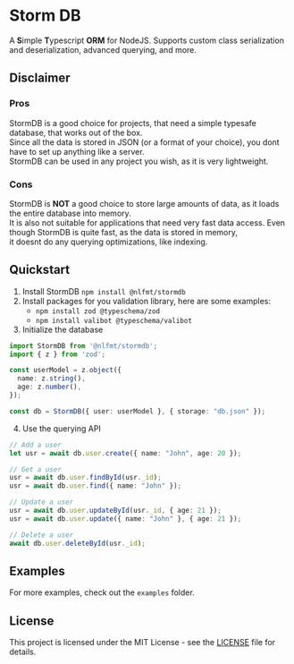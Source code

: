 # Storm DB
A **S**imple **T**ypescript **ORM** for NodeJS. Supports custom class serialization and deserialization, advanced querying, and more.

## Disclaimer
### Pros
StormDB is a good choice for projects, that need a simple typesafe database, that works out of the box. \
Since all the data is stored in JSON (or a format of your choice), you dont have to set up anything like a server. \
StormDB can be used in any project you wish, as it is very lightweight.

### Cons
StormDB is **NOT** a good choice to store large amounts of data, as it loads the entire database into memory. \
It is also not suitable for applications that need very fast data access. Even though StormDB is quite fast, as the data is stored in memory, \
it doesnt do any querying optimizations, like indexing.


## Quickstart
1. Install StormDB `npm install @nlfmt/stormdb`
2. Install packages for you validation library, here are some examples:
   - `npm install zod @typeschema/zod`
   - `npm install valibot @typeschema/valibot`
3. Initialize the database
```ts
import StormDB from '@nlfmt/stormdb';
import { z } from 'zod';

const userModel = z.object({
  name: z.string(),
  age: z.number(),
});

const db = StormDB({ user: userModel }, { storage: "db.json" });
```
4. Use the querying API
```ts
// Add a user
let usr = await db.user.create({ name: "John", age: 20 });

// Get a user
usr = await db.user.findById(usr._id);
usr = await db.user.find({ name: "John" });

// Update a user
usr = await db.user.updateById(usr._id, { age: 21 });
usr = await db.user.update({ name: "John" }, { age: 21 });

// Delete a user
await db.user.deleteById(usr._id);
```
## Examples
For more examples, check out the `examples` folder.

## License
This project is licensed under the MIT License - see the [LICENSE](LICENSE) file for details.